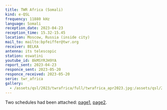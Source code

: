 ```yaml
---
title: TWR Africa (Somali)
kind: e-QSL
frequency: 11880 kHz
language: Somali
reception_date: 2023-04-23
reception_time: 15.32-15.45
location: Moscow, Russia (inside city)
mail_to: mailto:bpfeiffer@twr.org
receiver: BELKA
antenna: its telescopic
station: eswatini
youtube_id: 8kMSYRJH9YA
report_sent: 2023-04-23
responce_sent: 2023-05-20
responce_received: 2023-05-20
serie: twr_africa
gallery:
  - /assets/qsl/2023/twrafrica/full/twrafrica_apr2023.jpg:/assets/qsl/2023/twrafrica/small/twrafrica_apr2023.jpg
---
```


Two schedules had been attached: <a href="/assets/qsl/2023/twrafrica/A23_TWRAFR_SCHEDULE1.xlsx">page1</a>, <a href="/assets/qsl/2023/twrafrica/A23_TWRAFR_SCHEDULE2.xlsx">page2</a>.  
